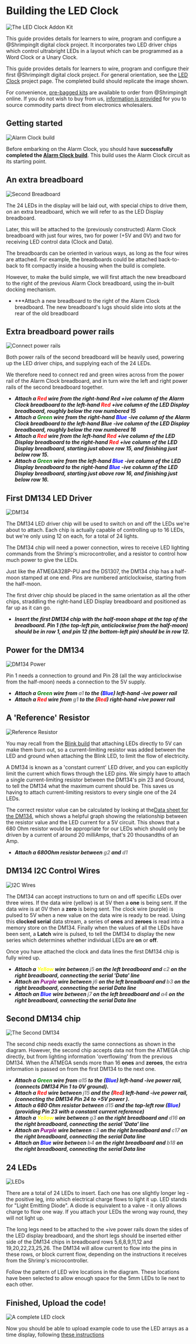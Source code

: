 # Building the LED Clock

![The LED Clock Addon Kit][header]

This guide provides details for learners to wire, program and configure a @ShrimpingIt digital clock project. It incorporates two LED driver chips which control ultrabright LEDs in a layout which can be programmed as a Word Clock or a Unary Clock.

This guide provides details for learners to wire, program and configure their first @ShrimpingIt digital clock project. For general orientation, see the [LED Clock](./index.html) project page. The completed build should replicate the image shown.

For convenience, [pre-bagged kits](../../kit/ledclock.html) are available to order from @ShrimpingIt online. If you do not wish to buy from us, [information is provided](./procure.html) for you to source commodity parts direct from electronics wholesalers.

## Getting started

![Alarm Clock build][step00]

Before embarking on the Alarm Clock, you should have **successfully completed the [Alarm Clock build](../alarmclock/build.html)**. This build uses the Alarm Clock circuit as its starting point.

## An extra breadboard

![Second Breadboard][step01]

The 24 LEDs in the display will be laid out, with special chips to drive them, on an extra breadboard, which we will refer to as the LED Display breadboard.

Later, this  will be attached to the (previously constructed) Alarm Clock breadboard with just four wires, two for power (+5V and 0V) and two for receiving LED control data (Clock and Data).

The breadboards can be oriented in various ways, as long as the four wires are attached. For example, the breadboards could be attached back-to-back to fit compactly inside a housing when the build is complete.

However, to make the build simple, we will first attach the new breadboard to the right of the previous Alarm Clock breadboard, using the in-built docking mechanism.

* ***Attach a new breadboard to the right of the Alarm Clock breadboard. The new breadboard's lugs should slide into slots at the rear of the old breadboard

## Extra breadboard power rails

![Connect power rails][step02]

Both power rails of the second breadboard will be heavily used, powering up the LED driver chips, and supplying each of the 24 LEDs.

We therefore need to connect red and green wires across from the power rail of the Alarm Clock breadboard, and in turn wire the left and right power rails of the second breadboard together.

* ***Attach a <span style="color:red">Red</span> wire from the right-hand Red +ive column of the Alarm Clock breadboard to the left-hand <span style="color:red">Red</span> +ive column of the LED Display breadboard, roughly below the row numbered 15***
* ***Attach a <span style="color:green">Green</span> wire from the right-hand <span style="color:blue">Blue</span> -ive column of the Alarm Clock breadboard to the left-hand Blue -ive column of the LED Display breadboard, roughly below the row numbered 16***
* ***Attach a <span style="color:red;">Red</span> wire from the left-hand <span style="color:red;">Red</span> +ive column of the LED Display breadboard to the right-hand <span style="color:red;">Red</span> +ive column of the LED Display breadboard, starting just above row 15, and finishing just below row 15.***
* ***Attach a <span style="color:green;">Green</span> wire from the left-hand <span style="color:blue;">Blue</span> -ive column of the LED Display breadboard to the right-hand <span style="color:blue;">Blue</span> -ive column of the LED Display breadboard, starting just above row 16, and finishing just below row 16.***

## First DM134 LED Driver

![DM134][step03]

The DM134 LED driver chip will be used to switch on and off the LEDs we're about to attach. Each chip is actually capable of controlling up to 16 LEDs, but we're only using 12 on each, for a total of 24 lights. 

The DM134 chip will need a power connection, wires to receive LED lighting commands from the Shrimp's microcontroller, and a resistor to control how much power to give the LEDs. 

Just like the ATMEGA328P-PU and the DS1307, the DM134 chip has a half-moon stamped at one end. Pins are numbered anticlockwise, starting from the half-moon.  

The first driver chip should be placed in the same orientation as all the other chips, straddling the right-hand LED Display breadboard and positioned as far up as it can go.

* ***Insert the first DM134 chip with the half-moon shape at the top of the breadboard. Pin 1 (the top-left pin, anticlockwise from the half-moon) should be in row 1, and pin 12 (the bottom-left pin) should be in row 12.***

## Power for the DM134

![DM134 Power][step04]

Pin 1 needs a connection to ground and Pin 28 (all the way anticlockwise from the half-moon) needs a connection to the 5V supply.

* ***Attach a <span style="color:green;">Green</span> wire from <span style="color:gray">a1</span> to the (<span style="color:blue;">Blue</span>) left-hand -ive power rail***
* ***Attach a <span style="color:red;">Red</span> wire from <span style="color:gray;">g1</span> to the (<span style="color:red;">Red</span>) right-hand +ive power rail***

## A 'Reference' Resistor

![Reference Resistor][step05]

You may recall from the [Blink build](../shrimp/build.html) that attaching LEDs directly to 5V can make them burn out, so a current-limiting resistor was added between the LED and ground when attaching the Blink LED, to limit the flow of electricity.

A DM134 is known as a 'constant current' LED driver, and you can explicitly limit the current which flows through the LED pins. We simply have to attach a single current-limiting resistor between the DM134's pin 23 and Ground, to tell the DM134 what the maximum current should be. This saves us having to attach current-limiting resistors to every single one of the 24 LEDs.

The correct resistor value can be calculated by looking at the[Data sheet for the DM134](http://www.siti.com.tw/product/spec/LED/SP_DM134,DM135-013.pdf), which shows a helpful graph showing the relationship between the resistor value and the LED current for a 5V circuit. This shows that a 680 Ohm resistor would be appropriate for our LEDs which should only be driven by a current of around 20 milliAmps, that's 20 thousandths of an Amp.

* ***Attach a 680Ohm resistor between <span style="color:gray;">g2</span> and <span style="color:gray;">d1</span>***

## DM134 I2C Control Wires

![I2C Wires][step07]

The DM134 can accept instructions to turn on and off specific LEDs over three wires. If the data wire (yellow) is at 5V then a **one** is being sent. If the data wire is at 0V then a **zero** is being sent. The clock wire (purple) is pulsed to 5V when a new value on the data wire is ready to be read. Using this **clocked serial** data stream, a series of **ones** and **zeroes** is read into a memory store on the DM134. Finally when the values of all the LEDs have been sent, a **Latch** wire is pulsed, to tell the DM134 to display the new series which determines whether individual LEDs are **on** or **off**.

Once you have attached the clock and data lines the first DM134 chip is fully wired up.

* ***Attach a <span style="color:yellow;">Yellow</span> wire between <span style="color:gray;">j5</span> on the left breadboard and <span style="color:gray;">c2</span> on the right breadboard, connecting the serial 'Data' line***
* ***Attach an <span style="color:purple;">Purple</span> wire between <span style="color:gray;">j6</span> on the left breadboard and <span style="color:gray;">b3</span> on the right breadboard, connecting the serial Data line***
* ***Attach an <span style="color:blue;">Blue</span> wire between <span style="color:gray;">j7</span> on the left breadboard and <span style="color:gray;">a4</span> on the right breadboard, connecting the serial Data line***

## Second DM134 chip

![The Second DM134][step08]

The second chip needs exactly the same connections as shown in the diagram. However, the second chip accepts data not from the ATMEGA chip directly, but from lighting information 'overflowing' from the previous DM134. When the ATMEGA sends more than 16 **ones** and **zeroes**, the extra information is passed on from the first DM134 to the next one. 

* ***Attach a <span style="color:green;">Green</span> wire from <span style="color:gray;">a15</span> to the (<span style="color:blue;">Blue</span>) left-hand -ive power rail, (connects DM134 Pin 1 to 0V ground).***
* ***Attach a <span style="color:red;">Red</span> wire between <span style="color:gray;">j15</span> and the (<span style="color:red;">Red</span>) left-hand -ive power rail, (connecting the DM134 Pin 24 to +5V power ).***
* ***Attach a 680 Ohm resistor between <span style="color:gray;">d15</span> and the top-left row (<span style="color:blue;">Blue</span>) (providing Pin 23 with a constant current reference)***
* ***Attach a <span style="color:yellow;">Yellow</span> wire between <span style="color:gray;">g3</span> on the right breadboard and <span style="color:gray;">d16</span> on the right breadboard, connecting the serial 'Data' line***
* ***Attach an <span style="color:purple;">Purple</span> wire between <span style="color:gray;">c3</span> on the right breadboard and <span style="color:gray;">c17</span> on the right breadboard, connecting the serial Data line***
* ***Attach an <span style="color:blue;">Blue</span> wire between <span style="color:gray;">b4</span> on the right breadboard and <span style="color:gray;">b18</span> on the right breadboard, connecting the serial Data line***

## 24 LEDs

![LEDs][step09]

There are a total of 24 LEDs to insert. Each one has one slightly longer leg - the positive leg, into which electrical charge flows to light it up. LED stands for "Light Emitting Diode". A diode is equivalent to a valve - it only allows charge to flow one way. If you attach your LEDs the wrong way round, they will not light up.

The long legs need to be attached to the +ive power rails down the sides of the LED display breadboard, and the short legs should be inserted either side of the DM134 chips in breadboard rows 5,6,8,9,11,12 and 19,20,22,23,25,26. The DM134 will allow current to flow into the pins in these rows, or block current flow, depending on the instructions it receives from the Shrimp's microcontroller. 

Follow the pattern of LED wire locations in the diagram. These locations have been selected to allow enough space for the 5mm LEDs to lie next to each other.

## Finished, Upload the code!

![A complete LED clock][step10]

Now you should be able to upload example code to use the LED arrays as a time display, following [these instructions](program.html)

[header]: kit.png
[step00]: sequence/00_alarm_clock.png
[step01]: sequence/01_second_breadboard.png
[step02]: sequence/02_powerrails.png
[step03]: sequence/03_first_dm134.png
[step04]: sequence/04_first_dm134_power.png
[step05]: sequence/05_first_dm134_resistor.png
[step07]: sequence/07_first_dm134_clock+data.png
[step08]: sequence/08_second_dm134.png
[step09]: sequence/09_leds.png
[step10]: sequence/10_final.png